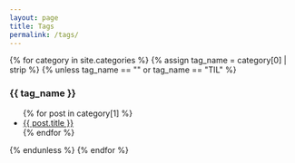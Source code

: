 ```yaml
---
layout: page
title: Tags
permalink: /tags/
---
```


{% for category in site.categories %}
  {% assign tag_name = category[0] | strip %}
  {% unless tag_name == "" or tag_name == "TIL" %}
    <h3>{{ tag_name }}</h3>
    <ul>
      {% for post in category[1] %}
        <li><a href="{{ post.url }}">{{ post.title }}</a></li>
      {% endfor %}
    </ul>
  {% endunless %}
{% endfor %}
